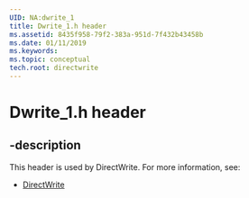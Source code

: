 ```yaml
---
UID: NA:dwrite_1
title: Dwrite_1.h header
ms.assetid: 8435f958-79f2-383a-951d-7f432b43458b
ms.date: 01/11/2019
ms.keywords: 
ms.topic: conceptual
tech.root: directwrite
---
```


# Dwrite_1.h header


## -description


This header is used by DirectWrite. For more information, see:

- [DirectWrite](../_directwrite/index.md)

